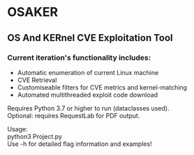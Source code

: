 # OSAKER
## OS And KERnel CVE Exploitation Tool

### Current iteration's functionality includes:

- Automatic enumeration of current Linux machine
- CVE Retrieval
- Customiseable filters for CVE metrics and kernel-matching
- Automated multithreaded exploit code download


Requires Python 3.7 or higher to run (dataclasses used).  
Optional: requires RequestLab for PDF output.  
  
Usage:  
python3 Project.py  
Use -h for detailed flag information and examples!
